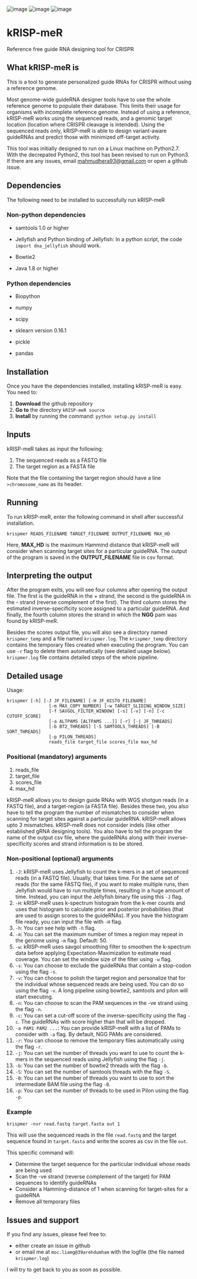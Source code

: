 ![image](https://img.shields.io/badge/%20-linux-orange)
![image](https://img.shields.io/badge/%20-python-blue)
![image](https://img.shields.io/badge/crispr-referencefree-yellowgreen)
# kRISP-meR
Reference free guide RNA designing tool for CRISPR

## What kRISP-meR is
This is a tool to generate personalized guide RNAs for CRISPR without using a reference genome.

Most genome-wide guideRNA designer tools have to use the whole reference genome to populate their database. This limits their usage for organisms with incomplete reference genome. Instead of using a reference, kRISP-meR works using the sequenced reads, and a genomic target location (location where CRISPR cleavage is intended). Using the sequenced reads only, kRISP-meR is able to design variant-aware guideRNAs and predict those with minimized off-target activity.

This tool was initially designed to run on a Linux machine on Python2.7. With the decrepated Python2, this tool has been revised to run on Python3. If there are any issues, email mahmudhera93@gmail.com or open a github issue.

## Dependencies
The following need to be installed to successfully run kRISP-meR

### Non-python dependencies

* samtools 1.0 or higher
<!-- You can install samtools using the following commands:
[comment]: <>```shell script
[comment]: <>sudo apt-get update -y
[comment]: <>sudo apt-get install -y samtools
[comment]: <> ```-->
* Jellyfish and Python binding of Jellyfish: In a python script, the code `import dna_jellyfish` should work.
<!--(gmarics project). Need SWIG 3.0 or higher. This is quite tricky. Need to assess this in detail later. Tried to do the following:
```shell script
./configure --prefix=$HOME --enable-python-binding --enable-swig
make -j 4
make install
```
Python binding means that if you try to import jellyfish from a python script (the code is: `import jellyfish`), that will work and you will be able to invoke Jellyfish program from python.
If the installation steps mentioned above does not bind with python, (although the documentation of Jellyfish does say that this should): you may try the swig binding instructions from https://github.com/gmarcais/Jellyfish/blob/master/swig/Readme.md).
```shell script
cd swig/python
python setup.py build
python setup.py install --prefix=$PREFIX
```-->
* Bowtie2
<!--: You can install this with With `Bioconda`. With `Bioconda` installed, you should be able to install Bowtie 2 with `conda install bowtie2`. Details are found here: `http://bowtie-bio.sourceforge.net/bowtie2/manual.shtml#obtaining-bowtie-2`-->
* Java 1.8 or higher
<!--: kRISP-mER uses Pilon to find a better sequence after seq reads are aligned to a base sequence. Pilon is run as a plain jar file. In order to check this requirement, you may want to test `java -version`-->

### Python dependencies

* Biopython
<!--: install using: `pip install biopython`-->
* numpy
<!--: Simple installation with pip: `pip install numpy`. You may also work with some package manager, such as anaconda, in which case numpy should come built in.-->
* scipy
<!--: Simple installation with pip: `pip install scipy`. You may also work with some package manager, such as anaconda, in which case scipy should come built in.-->
* sklearn version 0.16.1
<!--: If the package manager you are using does not already have scikit-learn installed, you can install using `pip install scikit-learn==0.16.1` (This very specific version is important to determine on target activity scores)-->
* pickle
<!--: This python package is required to determine on-target-activity as well. This should already be installed in python 2 and 3. If not, you need to manually install this.-->
* pandas

## Installation
Once you have the dependencies installed, installing kRISP-meR is easy. You need to:
1. **Download** the github repository
1. **Go to** the directory `kRISP-meR source`
1. **Install** by running the command: `python setup.py install`

## Inputs
kRISP-meR takes as input the following:
1. The sequenced reads as a FASTQ file
2. The target region as a FASTA file

Note that the file containing the target region should have a line `>chromosome_name` as its header.

## Running
To run kRISP-meR, enter the following command in shell after successful installation.

```shell script
krispmer READS_FILENAME TARGET_FILENAME OUTPUT_FILENAME MAX_HD
```

Here, **MAX_HD** is the maximum Hammind distance that kRISP-meR will consider when scanning target sites for a particular guideRNA. The output of the program is saved in the **OUTPUT_FILENAME** file in csv format.

## Interpreting the output
After the program exits, you will see four columns after opening the output file. The first is the guideRNA in the + strand, the second is the guideRNA in the - strand (reverse complement of the first). The third column stores the estimated inverse-specificity score assigned to a particular guideRNA. And finally, the fourth column stores the strand in which the **NGG** pam was found by kRISP-meR.

Besides the scores output file, you will also see a directory named `krispmer_temp` and a file named `krispmer.log`. The `krispmer_temp` directory contains the temporary files created when executing the program. You can use `-r` flag to delete them automatically (see detailed usage below). `krispmer.log` file contains detailed steps of the whole pipeline.

## Detailed usage
Usage:
```shell script
krispmer [-h] [-J JF_FILENAME] [-H JF_HISTO_FILENAME]
                [-m MAX_COPY_NUMBER] [-w TARGET_SLIDING_WINDOW_SIZE]
                [-f SAVGOL_FILTER_WINDOW] [-s] [-v] [-n] [-c CUTOFF_SCORE]
                [-a ALTPAMS [ALTPAMS ...]] [-r] [-j JF_THREADS]
                [-b BT2_THREADS] [-S SAMTOOLS_THREADS] [-B SORT_THREADS]
                [-p PILON_THREADS]
                reads_file target_file scores_file max_hd
```
### Positional (mandatory) arguments
1. reads_file
1. target_file
1. scores_file
1. max_hd

kRISP-meR allows you to design guide RNAs with WGS shotgun reads (in a FASTQ file), and a target-region (a FASTA file). Besides these two, you also have to tell the program the number of mismatches to consider when scanning for target sites against a particular guideRNA. kRISP-meR allows upto 3 mismatches. kRISP-meR does not consider indels (like other established gRNA designing tools). You also have to tell the program the name of the output csv file, where the guideRNAs along with their inverse-specificity scores and strand information is to be stored.

### Non-positional (optional) arguments
1. `-J`: kRISP-meR uses Jellyfish to count the k-mers in a set of sequenced reads (in a FASTQ file). Usually, that takes time. For the same set of reads (for the same FASTQ file), if you want to make multiple runs, then Jellyfish would have to run multiple times, resulting in a huge amount of time. Instead, you can input the Jellyfish binary file using this `-J` flag.
1. `-H`: kRISP-meR uses k-spectrum histogram from the k-mer counts and uses that histogram to calculate prior and posterior probabilities (that are used to assign scores to the guideRNAs). If you have the histogram file ready, you can input the file with `-H` flag.
1. `-h`: You can see help with `-h` flag.
1. `-m`: You can set the maximum number of times a region may repeat in the genome using `-m` flag. Default: 50.
1. `-w`: kRISP-meR uses savgol smoothing filter to smoothen the k-spectrum data before applying Expectation-Maximization to estimate read coverage. You can set the window size of the filter using `-w` flag.
1. `-s`: You can choose to exclude the guideRNAs that contain a stop-codon using the flag `-s`.
1. `-v`: You can choose to polish the target region and personalize that for the individual whose sequenced reads are being used. You can do so using the flag `-v`. A long pipeline using bowtie2, samtools and pilon will start executing.
1. `-n`: You can choose to scan the PAM sequences in the -ve strand using the flag `-n`.
1. `-c`: You can set a cut-off score of the inverse-specificity using the flag `-c`. The guideRNAs with score higher than that will be dropped.
1. `-a PAM1 PAM2 ...`: You can provide kRISP-meR with a list of PAMs to consider with `-a` flag. By default, NGG PAMs are considered.
1. `-r`: You can choose to remove the temporary files automatically using the flag `-r`.
1. `-j`: You can set the number of threads you want to use to count the k-mers in the sequenced reads using Jellyfish using the flag `-j`.
1. `-b`: You can set the number of bowtie2 threads with the flag `-b`.
1. `-S`: You can set the number of samtools threads with the flag `-S`.
1. `-B`: You can set the number of threads you want to use to sort the intermediate BAM file using the flag `-B`.
1. `-p`: You can set the number of threads to be used in Pilon using the flag `-p`.

### Example
```shell script
krispmer -nvr read.fastq target.fasta out 1
```
This will use the sequenced reads in the file `read.fastq` and the target sequence found in `target.fasta` and write the scores as csv in the file `out`.

This specific command will:
* Determine the target sequence for the particular individual whose reads are being used
* Scan the -ve strand (reverse complement of the target) for PAM sequences to identify guideRNAs
* Consider a Hamming-distance of 1 when scanning for target-sites for a guideRNA
* Remove all temporary files

## Issues and support
If you find any issues, please feel free to:
* either create an issue in github
* or email me at `moc.liamg@39arehdumham` with the logfile (the file named `krispmer.log`)

I will try to get back to you as soon as possible.
